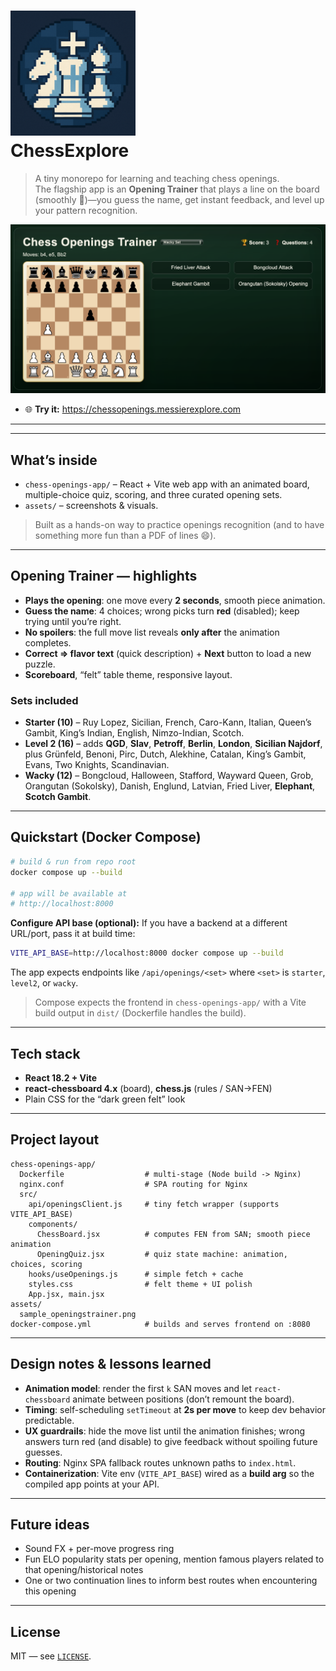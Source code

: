 # <img src="assets/chess_logo.png" width=200><br>ChessExplore

> A tiny monorepo for learning and teaching chess openings.  
> The flagship app is an **Opening Trainer** that plays a line on the board (smoothly 🧈)—you guess the name, get instant feedback, and level up your pattern recognition.

<p align="center">
  <img src="assets/sample_openingstrainer.png" alt="Chess Openings Trainer screenshot" width="720" />
</p>


- 🌐 **Try it:** https://chessopenings.messierexplore.com


---

---

## What’s inside

- `chess-openings-app/` – React + Vite web app with an animated board, multiple-choice quiz, scoring, and three curated opening sets.
- `assets/` – screenshots & visuals.

> Built as a hands-on way to practice openings recognition (and to have something more fun than a PDF of lines 😄).

---

## Opening Trainer — highlights

- **Plays the opening**: one move every **2 seconds**, smooth piece animation.
- **Guess the name**: 4 choices; wrong picks turn **red** (disabled); keep trying until you’re right.
- **No spoilers**: the full move list reveals **only after** the animation completes.
- **Correct ⇒ flavor text** (quick description) + **Next** button to load a new puzzle.
- **Scoreboard**, “felt” table theme, responsive layout.

### Sets included

- **Starter (10)** – Ruy Lopez, Sicilian, French, Caro-Kann, Italian, Queen’s Gambit, King’s Indian, English, Nimzo-Indian, Scotch.  
- **Level 2 (16)** – adds **QGD**, **Slav**, **Petroff**, **Berlin**, **London**, **Sicilian Najdorf**, plus Grünfeld, Benoni, Pirc, Dutch, Alekhine, Catalan, King’s Gambit, Evans, Two Knights, Scandinavian.  
- **Wacky (12)** – Bongcloud, Halloween, Stafford, Wayward Queen, Grob, Orangutan (Sokolsky), Danish, Englund, Latvian, Fried Liver, **Elephant**, **Scotch Gambit**.

---

## Quickstart (Docker Compose)

```bash
# build & run from repo root
docker compose up --build

# app will be available at
# http://localhost:8000
```

**Configure API base (optional):** If you have a backend at a different URL/port, pass it at build time:

```bash
VITE_API_BASE=http://localhost:8000 docker compose up --build
```

The app expects endpoints like `/api/openings/<set>` where `<set>` is `starter`, `level2`, or `wacky`.

> Compose expects the frontend in `chess-openings-app/` with a Vite build output in `dist/` (Dockerfile handles the build).

---

## Tech stack

- **React 18.2 + Vite**
- **react-chessboard 4.x** (board), **chess.js** (rules / SAN→FEN)
- Plain CSS for the “dark green felt” look

---

## Project layout

```
chess-openings-app/
  Dockerfile                  # multi-stage (Node build -> Nginx)
  nginx.conf                  # SPA routing for Nginx
  src/
    api/openingsClient.js     # tiny fetch wrapper (supports VITE_API_BASE)
    components/
      ChessBoard.jsx          # computes FEN from SAN; smooth piece animation
      OpeningQuiz.jsx         # quiz state machine: animation, choices, scoring
    hooks/useOpenings.js      # simple fetch + cache
    styles.css                # felt theme + UI polish
    App.jsx, main.jsx
assets/
  sample_openingstrainer.png
docker-compose.yml            # builds and serves frontend on :8080
```

---

## Design notes & lessons learned

- **Animation model**: render the first `k` SAN moves and let `react-chessboard` animate between positions (don’t remount the board).
- **Timing**: self-scheduling `setTimeout` at **2s per move** to keep dev behavior predictable.
- **UX guardrails**: hide the move list until the animation finishes; wrong answers turn red (and disable) to give feedback without spoiling future guesses.
- **Routing**: Nginx SPA fallback routes unknown paths to `index.html`.
- **Containerization**: Vite env (`VITE_API_BASE`) wired as a **build arg** so the compiled app points at your API.

---

## Future ideas

- Sound FX + per-move progress ring  
- Fun ELO popularity stats per opening, mention famous players related to that opening/historical notes
- One or two continuation lines to inform best routes when encountering this opening

---

## License

MIT — see [`LICENSE`](LICENSE).

